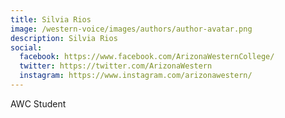 ```yaml
---
title: Silvia Rios
image: /western-voice/images/authors/author-avatar.png
description: Silvia Rios
social:
  facebook: https://www.facebook.com/ArizonaWesternCollege/
  twitter: https://twitter.com/ArizonaWestern
  instagram: https://www.instagram.com/arizonawestern/
---
```


AWC Student